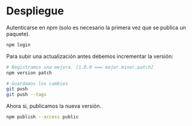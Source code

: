 # Despliegue

Autenticarse en npm (solo es necesario la primera vez que se publica un paquete).

```bash
npm login
```

Para subir una actualización antes debemos incrementar la versión:

```bash
# Registramos una mejora. [1.0.0 === major.minor.patch]
npm version patch

# Guardamos los cambios
git push
git push --tags
```

Ahora si, publicamos la nueva versión.

```bash
npm publish --access public
```
